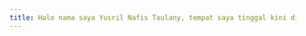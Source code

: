```yaml
---
title: Halo nama saya Yusril Nafis Taulany, tempat saya tinggal kini di Batam, Indonesia. Saya adalah mahasiswa Politeknik Negeri Batam, jurusan Informatika program studi Teknologi Rekayasa Perangkat Lunak.
---
```


